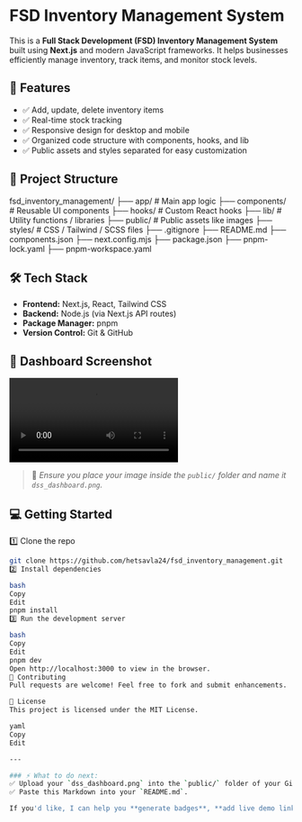 
# FSD Inventory Management System

This is a **Full Stack Development (FSD) Inventory Management System** built using **Next.js** and modern JavaScript frameworks. It helps businesses efficiently manage inventory, track items, and monitor stock levels.

## 🚀 Features

- ✅ Add, update, delete inventory items  
- ✅ Real-time stock tracking  
- ✅ Responsive design for desktop and mobile  
- ✅ Organized code structure with components, hooks, and lib  
- ✅ Public assets and styles separated for easy customization  

## 📂 Project Structure

fsd_inventory_management/
├── app/ # Main app logic
├── components/ # Reusable UI components
├── hooks/ # Custom React hooks
├── lib/ # Utility functions / libraries
├── public/ # Public assets like images
├── styles/ # CSS / Tailwind / SCSS files
├── .gitignore
├── README.md
├── components.json
├── next.config.mjs
├── package.json
├── pnpm-lock.yaml
├── pnpm-workspace.yaml


## 🛠️ Tech Stack

- **Frontend:** Next.js, React, Tailwind CSS  
- **Backend:** Node.js (via Next.js API routes)  
- **Package Manager:** pnpm  
- **Version Control:** Git & GitHub  

## 📸 Dashboard Screenshot

![FSD Inventory Management Dashboard](fsd_inventory.mp4)

> 📌 *Ensure you place your image inside the `public/` folder and name it `dss_dashboard.png`.*

## 💻 Getting Started

1️⃣ Clone the repo  
```bash
git clone https://github.com/hetsavla24/fsd_inventory_management.git
2️⃣ Install dependencies

bash
Copy
Edit
pnpm install
3️⃣ Run the development server

bash
Copy
Edit
pnpm dev
Open http://localhost:3000 to view in the browser.
🤝 Contributing
Pull requests are welcome! Feel free to fork and submit enhancements.

📄 License
This project is licensed under the MIT License.

yaml
Copy
Edit

---

### ⚡ What to do next:
✅ Upload your `dss_dashboard.png` into the `public/` folder of your GitHub repo.  
✅ Paste this Markdown into your `README.md`.  

If you'd like, I can help you **generate badges**, **add live demo links**, or **write contributing guidelines
